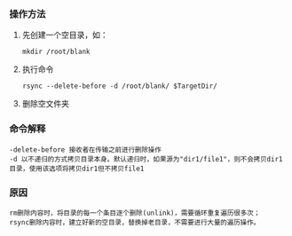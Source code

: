 ### 操作方法

1. 先创建一个空目录，如：

   ```shell
   mkdir /root/blank
   ```

2. 执行命令

   ```shell
   rsync --delete-before -d /root/blank/ $TargetDir/
   ```

3. 删除空文件夹

### 命令解释

```shell
-delete-before 接收者在传输之前进行删除操作
-d 以不递归的方式拷贝目录本身。默认递归时，如果源为"dir1/file1"，则不会拷贝dir1目录，使用该选项将拷贝dir1但不拷贝file1
```

### 原因

```
rm删除内容时，将目录的每一个条目逐个删除(unlink)，需要循环重复遍历很多次；
rsync删除内容时，建立好新的空目录，替换掉老目录，不需要进行大量的遍历操作。
```

